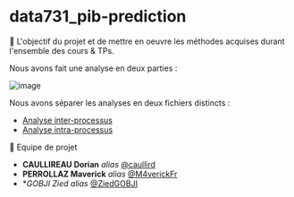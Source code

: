 # data731_pib-prediction


🔰 L'objectif du projet et de mettre en oeuvre les méthodes acquises durant l'ensemble des cours & TPs. 

Nous avons fait une analyse en deux parties : 

![image](https://user-images.githubusercontent.com/54810120/149231095-beea0e7e-6e11-40da-8cd4-8952af8f4d70.png)

Nous avons séparer les analyses en deux fichiers distincts : 

- [Analyse inter-processus](https://github.com/caullird/data731_pib-prediction/blob/main/Analyse_Inter_Processus.ipynb)
- [Analyse intra-processus](https://github.com/caullird/data731_pib-prediction/blob/main/Analyse_Intra_Processus.ipynb)

👥 Equipe de projet 

* **CAULLIREAU Dorian** _alias_ [@caullird](https://github.com/caullird)
* **PERROLLAZ Maverick** _alias_ [@M4verickFr](https://github.com/M4verickFr)
* **GOBJI Zied* _alias_ [@ZiedGOBJI](https://github.com/ZiedGOBJI)

